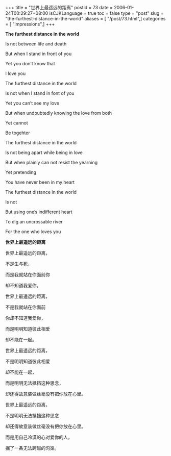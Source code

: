 +++
title = "世界上最遥远的距离"
postid = 73
date = 2006-01-24T00:29:27+08:00
isCJKLanguage = true
toc = false
type = "post"
slug = "the-furthest-distance-in-the-world"
aliases = [ "/post/73.html",]
categories = [ "impressions",]
+++


**The furthest distance in the world**

Is not between life and death

But when I stand in front of you

Yet you don’t know that

I love you

<!--more-->

The furthest distance in the world

Is not when I stand in font of you

Yet you can’t see my love

But when undoubtedly knowing the love from both

Yet cannot

Be togehter

The furthest distance in the world

Is not being apart while being in love

But when plainly can not resist the yearning

Yet pretending

You have never been in my heart

The furthest distance in the world

Is not

But using one’s indifferent heart

To dig an uncrossable river

For the one who loves you

<!--more-->

**世界上最遥远的距离**

世界上最遥远的距离，

不是生与死，

而是我就站在你面前你

却不知道我爱你。

世界上最遥远的距离，

不是我就站在你面前

你却不知道我爱你，

而是明明知道彼此相爱

却不能在一起。

世界上最遥远的距离，

不是明明知道彼此相爱

却不能在一起，

而是明明无法抵挡这种思念，

却还得故意装做丝毫没有把你放在心里。

世界上最遥远的距离，

不是明明无法抵挡这种思念

却还得故意装做丝毫没有把你放在心里。

而是用自己冷漠的心对爱你的人，

掘了一条无法跨越的沟渠。


